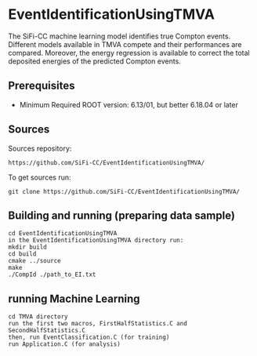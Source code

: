 # EventIdentificationUsingTMVA
The SiFi-CC machine learning model identifies true Compton events. Different models available in TMVA compete and their performances are compared. Moreover, the energy regression is available to correct the total deposited energies of the predicted Compton events.


Prerequisites
------------------------------------------------
* Minimum Required ROOT version: 6.13/01, but better 6.18.04 or later

Sources
-------

Sources repository:
```
https://github.com/SiFi-CC/EventIdentificationUsingTMVA/

```
To get sources run:

```
git clone https://github.com/SiFi-CC/EventIdentificationUsingTMVA/

```
Building and running (preparing data sample)
-------------------------
```
cd EventIdentificationUsingTMVA
in the EventIdentificationUsingTMVA directory run:
mkdir build
cd build
cmake ../source
make
./CompId ./path_to_EI.txt
```
running Machine Learning
-------------------------
```
cd TMVA directory
run the first two macros, FirstHalfStatistics.C and SecondHalfStatistics.C
then, run EventClassification.C (for training)
run Application.C (for analysis)
```
